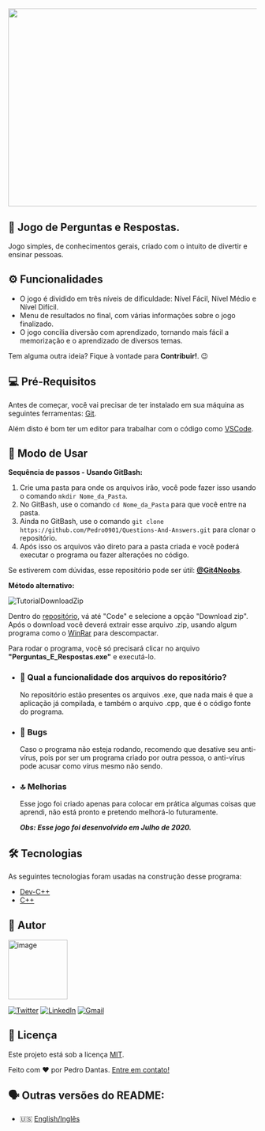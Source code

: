 <h1 align="center">
  <img src="https://sjsp.org.br/images/perguntas-e-respostas-nossos-direitos-t-1000x1000x-0019a.png" width="730px" height="400px" />
</h1>

## 🧩 Jogo de Perguntas e Respostas.

Jogo simples, de conhecimentos gerais, criado com o intuito de divertir e ensinar pessoas. 

## :gear: Funcionalidades

* O jogo é dividido em três níveis de dificuldade: Nível Fácil, Nível Médio e Nível Difícil.
* Menu de resultados no final, com várias informações sobre o jogo finalizado.
* O jogo concilia diversão com aprendizado, tornando mais fácil a memorização e o aprendizado de diversos temas.

Tem alguma outra ideia? Fique à vontade para <b>Contribuir!</b>. 😉

## 💻 Pré-Requisitos

Antes de começar, você vai precisar de ter instalado em sua máquina as seguintes ferramentas: [Git](https://git-scm.com/).

Além disto é bom ter um editor para trabalhar com o código como [VSCode](https://code.visualstudio.com/).

## 📜 Modo de Usar

<b>Sequência de passos - Usando GitBash:</b>
  
  1. Crie uma pasta para onde os arquivos irão, você pode fazer isso usando o comando ```mkdir Nome_da_Pasta```.
  2. No GitBash, use o comando ```cd Nome_da_Pasta``` para que você entre na pasta.
  3. Ainda no GitBash, use o comando ```git clone https://github.com/Pedro0901/Questions-And-Answers.git``` para clonar o repositório.
  4. Após isso os arquivos vão direto para a pasta criada e você poderá executar o programa ou fazer alterações no código.
  
   Se estiverem com dúvidas, esse repositório pode ser útil: <b>[@Git4Noobs](https://github.com/DanielHe4rt/git4noobs)</b>.


<b>Método alternativo:</b>

![TutorialDownloadZip](https://user-images.githubusercontent.com/67847487/120869465-ebe93080-c56c-11eb-92ea-0d284cfd3153.jpg)

Dentro do [repositório](https://github.com/Pedro0901/Questions-And-Answers), vá até "Code" e selecione a opção "Download zip".
Após o download você deverá extrair esse arquivo .zip, usando algum programa como o [WinRar](https://www.win-rar.com/download.html?&L=0) para descompactar.

Para rodar o programa, você só precisará clicar no arquivo <b>"Perguntas_E_Respostas.exe"</b> e executá-lo.

  * ### 🤔 Qual a funcionalidade dos arquivos do repositório?
    No repositório estão presentes os arquivos .exe, que nada mais é que a aplicação já compilada, e também o arquivo .cpp, que é o código fonte do programa.
   
  * ### 🐞 Bugs
    Caso o programa não esteja rodando, recomendo que desative seu anti-vírus, pois por ser um programa criado por outra pessoa, o anti-vírus pode acusar como vírus mesmo não sendo.
    
  * ### 🔝 Melhorias
    Esse jogo foi criado apenas para colocar em prática algumas coisas que aprendi, não está pronto e pretendo melhorá-lo futuramente.
    
    <i><b>Obs: Esse jogo foi desenvolvido em Julho de 2020.</i></b> 
    
## :hammer_and_wrench: Tecnologias

As seguintes tecnologias foram usadas na construção desse programa:

- [Dev-C++](http://orwelldevcpp.blogspot.com/)
- [C++](http://www.cplusplus.org/)

## :superhero: Autor

<a href="https://www.github.com/Pedro0901/"><img src="https://avatars.githubusercontent.com/u/67847487?v=4" alt="image" height="120" width="120" />

[![Twitter](https://img.shields.io/badge/Twitter-1DA1F2?style=for-the-badge&logo=twitter&logoColor=white&link=https://twitter.com/oPedro0901)](https://twitter.com/oPedro0901)
[![LinkedIn](https://img.shields.io/badge/LinkedIn-0077B5?style=for-the-badge&logo=linkedin&logoColor=white&link=https://www.linkedin.com/in/pedro-paulo-dantas-costa/)](https://www.linkedin.com/in/pedro-paulo-dantas-costa/)
[![Gmail](https://img.shields.io/badge/Gmail-D14836?style=for-the-badge&logo=gmail&logoColor=white&link=mailto:0901dantaspedro@gmail.com)](mailto:0901dantaspedro@gmail.com)

## 📝 Licença

Este projeto está sob a licença [MIT](https://github.com/Pedro0901/Questions-And-Answers/blob/master/LICENSE.txt).

Feito com ❤️ por Pedro Dantas. [Entre em contato!](https://www.linkedin.com/in/pedro-paulo-dantas-costa/)

## 🗣️ Outras versões do README:
  
  * 🇺🇸 [English/Inglês](https://github.com/Pedro0901/Questions-And-Answers/blob/master/README-EN.md)
